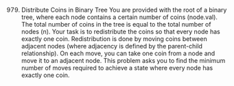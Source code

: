 979. Distribute Coins in Binary Tree
You are provided with the root of a binary tree, where each node contains a certain number of coins (node.val). 
The total number of coins in the tree is equal to the total number of nodes (n). 
Your task is to redistribute the coins so that every node has exactly one coin. 
Redistribution is done by moving coins between adjacent nodes (where adjacency is defined by the parent-child relationship). 
On each move, you can take one coin from a node and move it to an adjacent node. 
This problem asks you to find the minimum number of moves required to achieve a state where every node has exactly one coin.